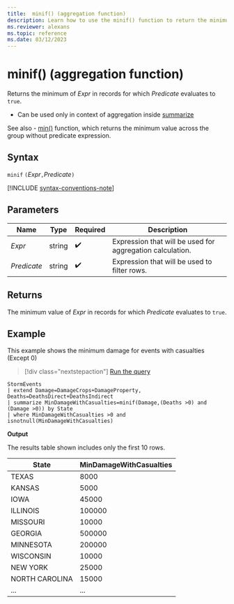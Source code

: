 ```yaml
---
title:  minif() (aggregation function)
description: Learn how to use the minif() function to return the minimum value of an expression where the predicate evaluates to true.
ms.reviewer: alexans
ms.topic: reference
ms.date: 03/12/2023
---
```

# minif() (aggregation function)

Returns the minimum of *Expr* in records for which *Predicate* evaluates to `true`.

* Can be used only in context of aggregation inside [summarize](summarize-operator.md)

See also - [min()](min-aggregation-function.md) function, which returns the minimum value across the group without predicate expression.

## Syntax

 `minif` `(`*Expr*`,`*Predicate*`)`

[!INCLUDE [syntax-conventions-note](../../includes/syntax-conventions-note.md)]

## Parameters

| Name | Type | Required | Description |
|--|--|--|--|
| *Expr* | string |  :heavy_check_mark: | Expression that will be used for aggregation calculation. |
| *Predicate* | string |  :heavy_check_mark: | Expression that will be used to filter rows. |

## Returns

The minimum value of *Expr* in records for which *Predicate* evaluates to `true`.

## Example

This example shows the minimum damage for events with casualties (Except 0)

> [!div class="nextstepaction"]
> <a href="https://dataexplorer.azure.com/clusters/help/databases/Samples?query=H4sIAAAAAAAAA3WOsQ6CUAxFd7+iIwQGfwAXcHAwMWFwrlKlCa+Y16Ji/Hif1NXp3tvenrS1MYbtncR09QZ6GkkHDQa8UuVSx/GmhftD8hRtLqEhtF4rl4Yjna3wsJNuiQmnUwgY+UWwZ3HCka2vUSccjEmrwMKXzFdl5gDYrHPA9MZv/s05nGZoDY0gcR89xb/MVF+uWWU0mYYh+1PMPyFcEcH8AAAA" target="_blank">Run the query</a>

```kusto
StormEvents
| extend Damage=DamageCrops+DamageProperty, Deaths=DeathsDirect+DeathsIndirect
| summarize MinDamageWithCasualties=minif(Damage,(Deaths >0) and (Damage >0)) by State 
| where MinDamageWithCasualties >0 and isnotnull(MinDamageWithCasualties)
```

**Output**

The results table shown includes only the first 10 rows.

| State          | MinDamageWithCasualties |
| -------------- | ----------------------- |
| TEXAS          | 8000                    |
| KANSAS         | 5000                    |
| IOWA           | 45000                   |
| ILLINOIS       | 100000                  |
| MISSOURI       | 10000                   |
| GEORGIA        | 500000                  |
| MINNESOTA      | 200000                  |
| WISCONSIN      | 10000                   |
| NEW YORK       | 25000                   |
| NORTH CAROLINA | 15000                   |
| ... | ... |
